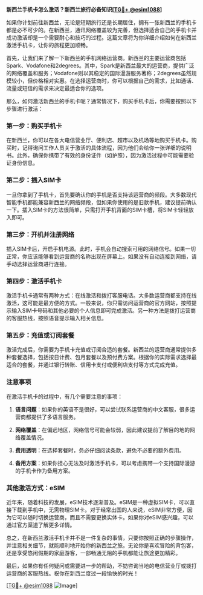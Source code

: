 **新西兰手机卡怎么激活？新西兰旅行必备知识[[TG💪+ @esim1088](https://t.me/s/esim1088)]**

如果你计划前往新西兰，无论是短期旅行还是长期居住，拥有一张新西兰的手机卡都是必不可少的。在新西兰，通讯网络覆盖较为完善，但选择适合自己的手机卡并成功激活却是一个需要耐心和技巧的过程。这篇文章将为你详细介绍如何在新西兰激活手机卡，让你的旅程更加顺畅。

首先，让我们来了解一下新西兰的手机网络运营商。新西兰的主要运营商包括Spark、Vodafone和2degrees。其中，Spark是新西兰最大的运营商，提供广泛的网络覆盖和服务；Vodafone则以其稳定的国际漫游服务著称；2degrees虽然规模较小，但价格相对实惠。在选择运营商时，你可以根据自己的需求，比如通话、流量或短信的需求来决定最适合你的选项。

那么，如何激活新西兰的手机卡呢？通常情况下，购买手机卡后，你需要按照以下步骤进行激活：

### 第一步：购买手机卡

在新西兰，你可以在各大电信营业厅、便利店、超市以及机场等地购买手机卡。购买时，记得询问工作人员关于激活的具体流程，因为他们会给你一张详细的说明书。此外，确保你携带了有效的身份证件（如护照），因为激活过程中可能需要验证身份信息。

### 第二步：插入SIM卡

一旦你拿到了手机卡，首先要确认你的手机是否支持该运营商的频段。大多数现代智能手机都能兼容新西兰的网络频段，但如果你使用的是旧款手机，建议提前确认一下。插入SIM卡的方法很简单，只需打开手机背面的SIM卡槽，将SIM卡轻轻放入即可。

### 第三步：开机并注册网络

插入SIM卡后，开启手机电源。此时，手机会自动搜索可用的网络信号。如果一切正常，你应该能够看到运营商的名称出现在屏幕上。如果没有自动连接到网络，请手动选择运营商进行连接。

### 第四步：激活手机卡

激活手机卡通常有两种方式：在线激活和拨打客服电话。大多数运营商都支持在线激活，这可能是最方便的方式。一般来说，你只需访问运营商的官方网站，按照提示输入SIM卡号码和其他必要的个人信息即可完成激活。另一种方法是拨打运营商的客服热线，按照语音提示输入相关信息。

### 第五步：充值或订阅套餐

激活完成后，你需要为手机卡充值或订阅合适的套餐。新西兰的运营商通常提供多种套餐选择，包括按日计费、包月套餐以及预付费方案。根据你的实际需求选择最适合的套餐，并通过银行转账、信用卡支付或便利店支付等方式完成充值。

### 注意事项

在激活手机卡的过程中，有几个需要注意的事项：

1. **语言问题**：如果你的英语不是很好，可以尝试联系运营商的中文客服，很多运营商都提供了多语言服务。
   
2. **网络覆盖**：在偏远地区，网络信号可能会较弱，因此建议提前了解目的地的网络覆盖情况。

3. **费用透明**：在选择套餐时，务必仔细阅读条款，避免不必要的额外费用。

4. **备用方案**：如果你担心无法及时激活手机卡，可以考虑携带一个支持国际漫游的手机卡作为备用方案。

### 其他激活方式：eSIM

近年来，随着科技的发展，eSIM技术逐渐普及。eSIM是一种虚拟SIM卡，可以直接下载到手机中，无需物理SIM卡。对于经常出国的人来说，eSIM非常方便，因为它可以随时切换运营商，而且不需要更换实体卡。如果你对eSIM感兴趣，可以通过官方渠道了解更多详情。

总之，在新西兰激活手机卡并不是一件复杂的事情，只要你按照正确的步骤操作，并注意相关细节，就能顺利地开始你的新西兰之旅。无论你是喜欢冒险的背包客，还是享受悠闲假期的家庭游客，一部畅通无阻的手机都能让旅途更加精彩。

最后，如果你有任何疑问或需要进一步的帮助，不妨咨询当地的电信营业厅或拨打运营商的客服热线。祝你在新西兰度过一段愉快的时光！

[[TG💪+ @esim1088](https://t.me/s/esim1088) ![Image](https://i.postimg.cc/4NQfJmqS/Snipaste-2025-05-13-00-14-12.png)]